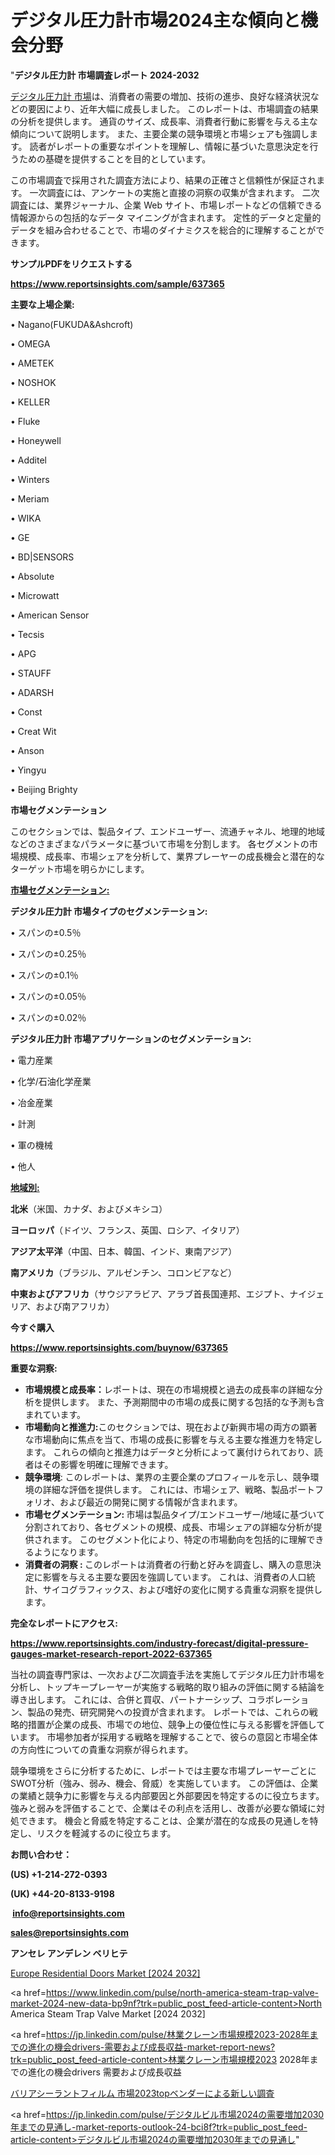 # デジタル圧力計市場2024主な傾向と機会分野

"<strong>デジタル圧力計 市場調査レポート 2024-2032</strong>

<a href=https://www.reportsinsights.com/sample/637365>デジタル圧力計 市場</a>は、消費者の需要の増加、技術の進歩、良好な経済状況などの要因により、近年大幅に成長しました。 このレポートは、市場調査の結果の分析を提供します。 通貨のサイズ、成長率、消費者行動に影響を与える主な傾向について説明します。 また、主要企業の競争環境と市場シェアも強調します。 読者がレポートの重要なポイントを理解し、情報に基づいた意思決定を行うための基礎を提供することを目的としています。

この市場調査で採用された調査方法により、結果の正確さと信頼性が保証されます。 一次調査には、アンケートの実施と直接の洞察の収集が含まれます。 二次調査には、業界ジャーナル、企業 Web サイト、市場レポートなどの信頼できる情報源からの包括的なデータ マイニングが含まれます。 定性的データと定量的データを組み合わせることで、市場のダイナミクスを総合的に理解することができます。

<strong><b>サンプルPDFをリクエストする</b></strong>

<a href=https://www.reportsinsights.com/sample/637365><strong><u>https://www.reportsinsights.com/sample/637365</u></strong></a>

<strong>主要な上場企業:</strong>

• Nagano(FUKUDA&Ashcroft)

• OMEGA

• AMETEK

• NOSHOK

• KELLER

• Fluke

• Honeywell

• Additel

• Winters

• Meriam

• WIKA

• GE

• BD|SENSORS

• Absolute

• Microwatt

• American Sensor

• Tecsis

• APG

• STAUFF

• ADARSH

• Const

• Creat Wit

• Anson

• Yingyu

• Beijing Brighty

<strong>市場セグメンテーション</strong>

このセクションでは、製品タイプ、エンドユーザー、流通チャネル、地理的地域などのさまざまなパラメータに基づいて市場を分割します。 各セグメントの市場規模、成長率、市場シェアを分析して、業界プレーヤーの成長機会と潜在的なターゲット市場を明らかにします。

<strong><u>市場セグメンテーション</u></strong><strong><u>:</u></strong>

<strong>デジタル圧力計 市場タイプのセグメンテーション:</strong>

• スパンの±0.5％

• スパンの±0.25％

• スパンの±0.1％

• スパンの±0.05％

• スパンの±0.02％

<strong>デジタル圧力計 市場アプリケーションのセグメンテーション:</strong>

• 電力産業

• 化学/石油化学産業

• 冶金産業

• 計測

• 軍の機械

• 他人

<strong><u>地域別</u></strong><strong><u>:</u></strong>

<strong>北米</strong>（米国、カナダ、およびメキシコ）

<strong>ヨーロッパ</strong>（ドイツ、フランス、英国、ロシア、イタリア）

<strong>アジア太平洋</strong>（中国、日本、韓国、インド、東南アジア）

<strong>南アメリカ</strong>（ブラジル、アルゼンチン、コロンビアなど）

<strong>中東およびアフリカ</strong>（サウジアラビア、アラブ首長国連邦、エジプト、ナイジェリア、および南アフリカ）

<strong>今すぐ購入</strong>

<a href=https://www.reportsinsights.com/buynow/637365><strong><u>https://www.reportsinsights.com/buynow/637365</u></strong></a>

<strong>重要な洞察:</strong>
<ul>
  <li><strong>市場規模と成長率：</strong>レポートは、現在の市場規模と過去の成長率の詳細な分析を提供します。 また、予測期間中の市場の成長に関する包括的な予測も含まれています。</li>
  <li><strong>市場動向と推進力:</strong>このセクションでは、現在および新興市場の両方の顕著な市場動向に焦点を当て、市場の成長に影響を与える主要な推進力を特定します。 これらの傾向と推進力はデータと分析によって裏付けられており、読者はその影響を明確に理解できます。</li>
  <li><strong>競争環境</strong>: このレポートは、業界の主要企業のプロフィールを示し、競争環境の詳細な評価を提供します。 これには、市場シェア、戦略、製品ポートフォリオ、および最近の開発に関する情報が含まれます。</li>
  <li><strong>市場セグメンテーション: </strong>市場は製品タイプ/エンドユーザー/地域に基づいて分割されており、各セグメントの規模、成長、市場シェアの詳細な分析が提供されます。 このセグメント化により、特定の市場動向を包括的に理解できるようになります。</li>
  <li><strong>消費者の洞察 : </strong>このレポートは消費者の行動と好みを調査し、購入の意思決定に影響を与える主要な要因を強調しています。 これは、消費者の人口統計、サイコグラフィックス、および嗜好の変化に関する貴重な洞察を提供します。</li>
</ul>
<strong>完全なレポートにアクセス:</strong>

<a href=https://www.reportsinsights.com/industry-forecast/digital-pressure-gauges-market-research-report-2022-637365><strong><u><b>https://www.reportsinsights.com/industry-forecast/digital-pressure-gauges-market-research-report-2022-637365</b></u></strong></a>

当社の調査専門家は、一次および二次調査手法を実施してデジタル圧力計市場を分析し、トップキープレーヤーが実施する戦略的取り組みの評価に関する結論を導き出します。 これには、合併と買収、パートナーシップ、コラボレーション、製品の発売、研究開発への投資が含まれます。 レポートでは、これらの戦略的措置が企業の成長、市場での地位、競争上の優位性に与える影響を評価しています。 市場参加者が採用する戦略を理解することで、彼らの意図と市場全体の方向性についての貴重な洞察が得られます。

競争環境をさらに分析するために、レポートでは主要な市場プレーヤーごとにSWOT分析（強み、弱み、機会、脅威）を実施しています。 この評価は、企業の業績と競争力に影響を与える内部要因と外部要因を特定するのに役立ちます。 強みと弱みを評価することで、企業はその利点を活用し、改善が必要な領域に対処できます。 機会と脅威を特定することは、企業が潜在的な成長の見通しを特定し、リスクを軽減するのに役立ちます。

<strong>お問い合わせ：</strong>

<strong>(US) +1-214-272-0393</strong>

<strong>(UK) +44-20-8133-9198</strong>

<strong> </strong><a href=info@reportsinsights.com><strong><u>info@reportsinsights.com</u></strong></a>

<a href=sales@reportsinsights.com><strong><u>sales@reportsinsights.com</u></strong></a>

<strong>アンセレ アンデレン ベリヒテ</strong>

<a href=https://www.linkedin.com/pulse/europe-residential-doors-market-latest-trends-forecasts-hmjne/>Europe Residential Doors Market [2024 2032]</a>

<a href=https://www.linkedin.com/pulse/north-america-steam-trap-valve-market-2024-new-data-bp9nf?trk=public_post_feed-article-content>North America Steam Trap Valve Market [2024 2032]</a>

<a href=https://jp.linkedin.com/pulse/林業クレーン市場規模2023-2028年までの進化の機会drivers-需要および成長収益-market-report-news?trk=public_post_feed-article-content>林業クレーン市場規模2023 2028年までの進化の機会drivers 需要および成長収益</a>

<a href=https://www.linkedin.com/pulse/バリアシーラントフィルム-市場2023topベンダーによる新しい調査-community-market-research/>バリアシーラントフィルム 市場2023topベンダーによる新しい調査</a>

<a href=https://jp.linkedin.com/pulse/デジタルビル市場2024の需要増加2030年までの見通し-market-reports-outlook-24-bci8f?trk=public_post_feed-article-content>デジタルビル市場2024の需要増加2030年までの見通し</a>"
